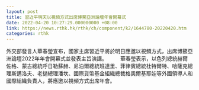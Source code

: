 ```yaml
---
layout: post
title: 習近平明天以視頻方式出席博鰲亞洲論壇年會開幕式
date: 2022-04-20 10:27:29.000000000 +08:00
link: https://news.rthk.hk/rthk/ch/component/k2/1644780-20220420.htm
categories: rthk
---
```


外交部發言人華春瑩宣布，國家主席習近平將於明日應邀以視頻方式，出席博鰲亞洲論壇2022年年會開幕式並發表主旨演講。 
  　　
華春瑩表示，以色列總統赫爾佐格、蒙古總統呼日勒蘇赫、尼泊爾總統班達里、菲律賓總統杜特爾特、哈薩克總理斯邁洛夫、老撾總理潘坎、國際貨幣基金組織總裁格奧爾基耶娃等外國領導人和國際組織負責人，將應邀以視頻方式出席年會。
